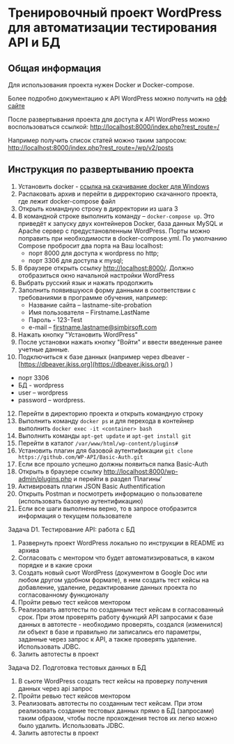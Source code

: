# Тренировочный проект WordPress для автоматизации тестирования API и БД

## Общая информация
Для использования проекта нужен Docker и Docker-compose.

Более подробно документацию к API WordPress можно получить на [офф сайте](http://v2.wp-api.org/)

После развертывания проекта для доступа к API WordPress можно воспользоваться ссылкой:
[http://localhost:8000/index.php?rest_route=/](http://localhost:8000/index.php?rest_route=/)

Например получить список статей можно таким запросом:
[http://localhost:8000/index.php?rest_route=/wp/v2/posts](http://localhost:8000/index.php?rest_route=/wp/v2/posts)

## Инструкция по развертыванию проекта

1. Установить docker - [ссылка на скачивание docker для Windows](https://www.docker.com/docker-windows)
2. Распаковать архив и перейти в дирректорию скачанного проекта, где лежит docker-compose файл
3. Открыть командную строку в дирректории из шага 3
4. В командной строке выполнить команду – `docker-compose up`.
   Это приведёт к запуску двух контейнеров Docker, база данных MySQL и Apache сервер с предустановленным WordPress. Порты можно поправить при необходимости в docker-compose.yml. По умолчанию Compose пробросит два порта на Ваш localhost:
    + порт 8000 для доступа к wordpress по http;
    + порт 3306 для доступа к mysql;
6. В браузере открыть ссылку [http://localhost:8000/](http://localhost:8000/). Должно отобразиться окно начальной настройки WordPress
7. Выбрать русский язык и нажать продолжить
8. Заполнить появившуюся форму данными в соответствии с требованиями в программе обучения, например:
    + Название сайта – lastname-site-probation
    + Имя пользователя – Firstname.LastName
    + Пароль - 123-Test
    + e-mail – firstname.lastname@simbirsoft.com
9. Нажать кнопку "Установить WordPress"
10. После установки нажать кнопку "Войти" и ввести введенные ранее учетные данные.
11. Подключиться к базе данных (например через dbeaver - [https://dbeaver.jkiss.org](https://dbeaver.jkiss.org/) )
- порт 3306
- БД - wordpress
- user – wordpress
- password – wordpress.
12. Перейти в директорию проекта и открыть командную строку
13. Выполнить команду `docker ps` и для перехода в контейнер выполнить `docker exec -it <container> bash`
14. Выполнить команды `apt-get update` и `apt-get install git`
15. Перейти в каталог `/var/www/html/wp-content/plugins#`
16. Установить плагин для базовой аутентификации `git clone https://github.com/WP-API/Basic-Auth.git`
17. Если все прошло успешно должны появиться папка Basic-Auth
18. Открыть в браузере ссылку [http://localhost:8000/wp-admin/plugins.php](http://localhost:8000/wp-admin/plugins.php) и перейти в раздел ‘Плагины’
19. Активировать плагин JSON Basic Authentification
20. Открыть Postman и посмотреть информацию о пользователе (использовать базовую аутентификацию)
21. Если все шаги выполнены верно, то в запросе отобразится информация о текущем пользователе
   
Задача D1. Тестирование API: работа с БД
1.	Развернуть проект WordPress локально по инструкции в README из архива
2.	Согласовать с ментором что будет автоматизироваться, в каком порядке и в какие сроки
3.	Cоздать новый сьют WordPress (документом в Google Doc или любом другом удобном формате), в нем создать тест кейсы на добавление, удаление, редактирование данных проекта по согласованному функционалу
4.	Пройти ревью тест кейсов ментором
5.	Реализовать автотесты по созданным тест кейсам в согласованный срок. При этом проверять работу функций API запросами к базе данных в автотесте - необходимо проверять, создался (изменился) ли объект в базе и правильно ли записались его параметры, заданные через запрос к API, а также проверять удаление. Использовать JDBC.
6.	Залить автотесты в проект
     
Задача D2. Подготовка тестовых данных в БД
1.	В сьюте WordPress создать тест кейсы на проверку получения данных через api запрос
2.	Пройти ревью тест кейсов ментором
3.	Реализовать автотесты по созданным тест кейсам. При этом реализовать создание тестовых данных прямо в БД (запросами) таким образом, чтобы после прохождения тестов их легко можно было удалить. Использовать JDBC.
4.	Залить автотесты в проект
